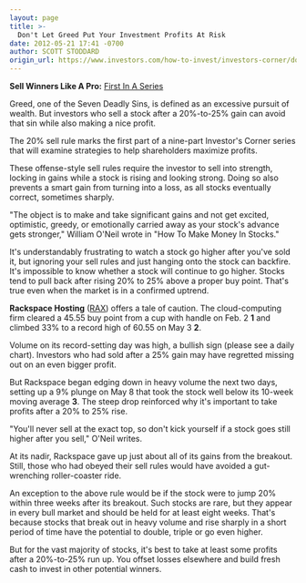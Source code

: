```yaml
---
layout: page
title: >-
  Don't Let Greed Put Your Investment Profits At Risk
date: 2012-05-21 17:41 -0700
author: SCOTT STODDARD
origin_url: https://www.investors.com/how-to-invest/investors-corner/dont-led-greed-dictate-investment-decisions/
---
```


**Sell Winners Like A Pro:** [First In A Series](http://news.investors.com/specialreport/611488/201205211612/how-to-sell-winners-like-a-pro.aspx)

Greed, one of the Seven Deadly Sins, is defined as an excessive pursuit of wealth. But investors who sell a stock after a 20%-to-25% gain can avoid that sin while also making a nice profit.

The 20% sell rule marks the first part of a nine-part Investor's Corner series that will examine strategies to help shareholders maximize profits.

These offense-style sell rules require the investor to sell into strength, locking in gains while a stock is rising and looking strong. Doing so also prevents a smart gain from turning into a loss, as all stocks eventually correct, sometimes sharply.

"The object is to make and take significant gains and not get excited, optimistic, greedy, or emotionally carried away as your stock's advance gets stronger," William O'Neil wrote in "How To Make Money In Stocks."

It's understandably frustrating to watch a stock go higher after you've sold it, but ignoring your sell rules and just hanging onto the stock can backfire. It's impossible to know whether a stock will continue to go higher. Stocks tend to pull back after rising 20% to 25% above a proper buy point. That's true even when the market is in a confirmed uptrend.

**Rackspace Hosting** ([RAX](https://research.investors.com/quote.aspx?symbol=RAX)) offers a tale of caution. The cloud-computing firm cleared a 45.55 buy point from a cup with handle on Feb. 2 **1** and climbed 33% to a record high of 60.55 on May 3 **2**.

Volume on its record-setting day was high, a bullish sign (please see a daily chart). Investors who had sold after a 25% gain may have regretted missing out on an even bigger profit.

But Rackspace began edging down in heavy volume the next two days, setting up a 9% plunge on May 8 that took the stock well below its 10-week moving average **3**. The steep drop reinforced why it's important to take profits after a 20% to 25% rise.

"You'll never sell at the exact top, so don't kick yourself if a stock goes still higher after you sell," O'Neil writes.

At its nadir, Rackspace gave up just about all of its gains from the breakout. Still, those who had obeyed their sell rules would have avoided a gut-wrenching roller-coaster ride.

An exception to the above rule would be if the stock were to jump 20% within three weeks after its breakout. Such stocks are rare, but they appear in every bull market and should be held for at least eight weeks. That's because stocks that break out in heavy volume and rise sharply in a short period of time have the potential to double, triple or go even higher.

But for the vast majority of stocks, it's best to take at least some profits after a 20%-to-25% run up. You offset losses elsewhere and build fresh cash to invest in other potential winners.

